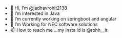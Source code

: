 - 👋 Hi, I’m @jadhavrohit2138
- 👀 I’m interested in Java
- 🌱 I’m currently working on springboot and angular
- 💞️ I’m Working for NEC software solutions
- 📫 How to reach me ...my insta id is @rohh__it

<!---
jadhavrohit2138/jadhavrohit2138 is a ✨ special ✨ repository because its `README.md` (this file) appears on your GitHub profile.
You can click the Preview link to take a look at your changes.
--->
